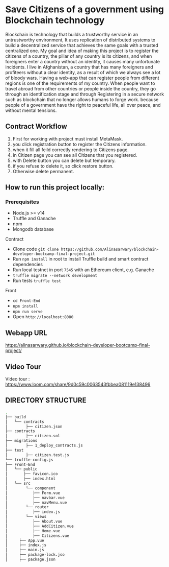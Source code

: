 # Save Citizens of a government using Blockchain technology
Blockchain is technology that builds a trustworthy service in an untrustworthy environment, It uses replication of distributed systems to build a decentralized service that achieves the same goals with a trusted centralized one.
My goal and idea of ​​making this project is to register the citizens of a country, the pillar of any country is its citizens, and when foreigners enter a country without an identity, it causes many unfortunate incidents.
I live in Afghanistan, a country that has many foreigners and profiteers without a clear identity, as a result of which we always see a lot of bloody wars. Having a web-app that can register people from different regions is one of the requirements of my country. When people want to travel abroad from other countries or people inside the country, they go through an identification stage and through Registering in a secure network such as blockchain that no longer allows humans to forge work. because people of a government have the right to peaceful life, all over peace, and without mental tensions.



## Contract Workflow
1. First for working with project must install MetaMask.
2. you click registration button to register the Citizens information.
3. when it fill all feild correctly rendering to Citizens page.
4. in Citizen page you can see all Citizens that you registered.
5. with Delete button you can delete but temporary.
6. if you refuse to delete it, so click restore button.
7. Otherwise delete permanent.


## How to run this project locally:

### Prerequisites
- Node.js >= v14
- Truffle and Ganache
- npm
- Mongodb database

Contract
- Clone code `git clone https://github.com/Alinasarwary/blockchain-developer-bootcamp-final-project.git`
- Run `npm install` in root to install Truffle build and smart contract dependencies
- Run local testnet in port `7545` with an Ethereum client, e.g. Ganache
- `truffle migrate --network development`
- Run tests `truffle test`

Front
- `cd Front-End`
- `npm install`
- `npm run serve`
- Open `http://localhost:8080` 

## Webapp URL
https://alinasarwary.github.io/blockchain-developer-bootcamp-final-project/

## Video Tour
Video tour : https://www.loom.com/share/9d0c59c0063543fbbea081119e138496

## DIRECTORY STRUCTURE

```bash
.
├── build
│   └── contracts
│        ├── citizen.json
├── contracts
│        ├── citizen.sol
├── migrations
│        ├── 1_deploy_contracts.js
├── test
│        ├── citizen.test.js
└── truffle-config.js
├── Front-End
│   └── public
│       ├── favicon.ico
│       ├── index.html
│   └── src
│        └── component
│           ├── Form.vue
│           ├── navbar.vue
│           ├── navMenu.vue
│        └── router
│           ├── index.js
│        └── views
│           ├── About.vue
│           ├── AddCitizen.vue
│           ├── Home.vue
│           ├── Citizens.vue
│     ├── App.vue
│     ├── index.js
│     ├── main.js
│     ├── package-lock.jso
│     ├── package.json
```
